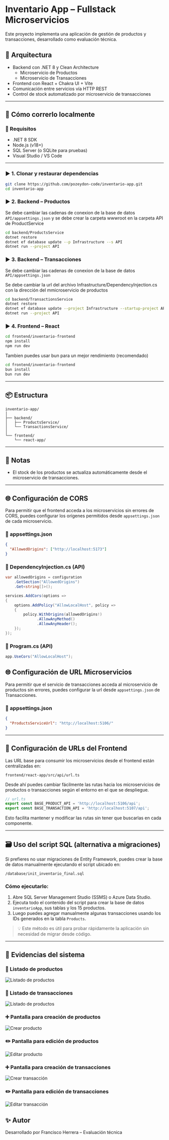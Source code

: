 # Inventario App – Fullstack Microservicios

Este proyecto implementa una aplicación de gestión de productos y transacciones, desarrollado como evaluación técnica.

## 🧱 Arquitectura

- Backend con .NET 8 y Clean Architecture
  - Microservicio de Productos
  - Microservicio de Transacciones
- Frontend con React + Chakra UI + Vite
- Comunicación entre servicios vía HTTP REST
- Control de stock automatizado por microservicio de transacciones

---

## 🚀 Cómo correrlo localmente

### 🔧 Requisitos

- .NET 8 SDK
- Node.js (v18+)
- SQL Server (o SQLite para pruebas)
- Visual Studio / VS Code

---

### ▶️ 1. Clonar y restaurar dependencias

```bash
git clone https://github.com/pozeydon-code/inventario-app.git
cd inventario-app
```

### ▶️ 2. Backend – Productos

Se debe cambiar las cadenas de conexion de la base de datos `API/appsettings.json` y se debe crear la carpeta wwwroot en la carpeta API de ProductService

```bash
cd backend/ProductsService
dotnet restore
dotnet ef database update --p Infrastructure --s API
dotnet run --project API
```

### ▶️ 3. Backend – Transacciones

Se debe cambiar las cadenas de conexion de la base de datos `API/appsettings.json`

Se debe cambiar la url del archivo Infrastructure/DependencyInjection.cs con la dirección del mmicroservicio de productos

```bash
cd backend/TransactionsService
dotnet restore
dotnet ef database update --project Infrastructure --startup-project API
dotnet run --project API
```

### ▶️ 4. Frontend – React

```bash
cd frontend/inventario-frontend
npm install
npm run dev
```

Tambien puedes usar bun para un mejor rendimiento (recomendado)

```bash
cd frontend/inventario-frontend
bun install
bun run dev
```

---

## 📦 Estructura

```
inventario-app/
│
├── backend/
│   ├── ProductsService/
│   └── TransactionsService/
│
└── frontend/
    └── react-app/
```

---

## 📌 Notas

- El stock de los productos se actualiza automáticamente desde el microservicio de transacciones.

---

## 🌐 Configuración de CORS

Para permitir que el frontend acceda a los microservicios sin errores de CORS, puedes configurar los orígenes permitidos desde `appsettings.json` de cada microservicio.

### 📁 appsettings.json

```json
{
  "AllowedOrigins": ["http://localhost:5173"]
}
```

### 📁 DependencyInjection.cs (API)

```csharp
var allowedOrigins = configuration
    .GetSection("AllowedOrigins")
    .Get<string[]>();

services.AddCors(options =>
{
    options.AddPolicy("AllowLocalHost", policy =>
    {
        policy.WithOrigins(allowedOrigins!)
              .AllowAnyMethod()
              .AllowAnyHeader();
    });
});
```

### 📁 Program.cs (API)

```csharp
app.UseCors("AllowLocalHost");
```

## 🌐 Configuración de URL Microservicios

Para permitir que el servicio de transacciones acceda al microservicio de productos sin errores, puedes configurar la url desde `appsettings.json` de Transacciones.

### 📁 appsettings.json

```json
{
  "ProductsServiceUrl": "http://localhost:5106/"
}
```

---

## 🔁 Configuración de URLs del Frontend

Las URL base para consumir los microservicios desde el frontend están centralizadas en:

```
frontend/react-app/src/api/url.ts
```

Desde ahí puedes cambiar fácilmente las rutas hacia los microservicios de productos o transacciones según el entorno en el que se despliegue.

```ts
// url.ts
export const BASE_PRODUCT_API = 'http://localhost:5106/api';
export const BASE_TRANSACTION_API = 'http://localhost:5107/api';
```

Esto facilita mantener y modificar las rutas sin tener que buscarlas en cada componente.

---

## 🗃️ Uso del script SQL (alternativa a migraciones)

Si prefieres no usar migraciones de Entity Framework, puedes crear la base de datos manualmente ejecutando el script ubicado en:

```
/database/init_inventario_final.sql
```

### Cómo ejecutarlo:

1. Abre SQL Server Management Studio (SSMS) o Azure Data Studio.
2. Ejecuta todo el contenido del script para crear la base de datos `inventarioApp`, sus tablas y los 15 productos.
3. Luego puedes agregar manualmente algunas transacciones usando los IDs generados en la tabla `Products`.

> 💡 Este método es útil para probar rápidamente la aplicación sin necesidad de migrar desde código.

---

## 📸 Evidencias del sistema

### 🧾 Listado de productos

![Listado de productos](evidencias/listado-productos.png)

### 🧾 Listado de transacciones

![Listado de productos](evidencias/listado-transacciones.png)

### ➕ Pantalla para creación de productos

![Crear producto](evidencias/crear-producto.png)

### ✏️ Pantalla para edición de productos

![Editar producto](evidencias/editar-producto.png)

### ➕ Pantalla para creación de transacciones

![Crear transacción](evidencias/crear-transaccion.png)

### ✏️ Pantalla para edición de transacciones

![Editar transacción](evidencias/editar-transaccion.png)

## ✨ Autor

Desarrollado por Francisco Herrera – Evaluación técnica
